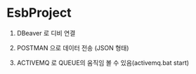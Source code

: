 # EsbProject

1. DBeaver 로 디비 연결

2. POSTMAN 으로 데이터 전송 (JSON 형태)

3. ACTIVEMQ 로 QUEUE의 움직임 볼 수 있음(activemq.bat start)
